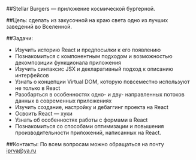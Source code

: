 ##Stellar Burgers — приложение космической бургерной. 

##Цель: сделать из закусочной на краю света одно из лучших заведений во Вселенной.

##Задачи: 
- Изучить историю React и предпосылки к его появлению
- Познакомиться с компонентным подходом и возможностью декомпозиции функционала приложения
- Изучить синтаксис JSX и декларативный подход к описанию интерфейсов
- Узнать о концепции Virtual DOM, которую повсеместно используют не только в React
- Разобарться в особенностях одно- и дву- направленных потоков данных в современных приложениях
- Изучить создание, настройку и дебаггинг проекта на React
- Освоить React — хуки
- Узнать об особенностях работы с формами в React
- Познакомиться со способами оптимизации и повышения производительности приложений, написанных на React.

##Контакты: 
По всем вопросам можно обращаться на почту iprva@ya.ru